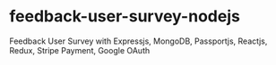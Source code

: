 # feedback-user-survey-nodejs
Feedback User Survey with Expressjs, MongoDB, Passportjs, Reactjs, Redux, Stripe Payment, Google OAuth
